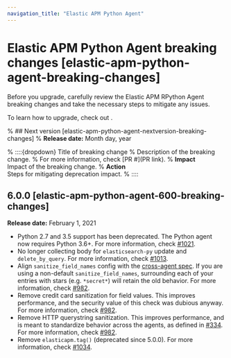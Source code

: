 ```yaml
---
navigation_title: "Elastic APM Python Agent"
---
```


# Elastic APM Python Agent breaking changes [elastic-apm-python-agent-breaking-changes]
Before you upgrade, carefully review the Elastic APM RPython Agent breaking changes and take the necessary steps to mitigate any issues.

To learn how to upgrade, check out <uprade docs>.

% ## Next version [elastic-apm-python-agent-nextversion-breaking-changes]
% **Release date:** Month day, year

% ::::{dropdown} Title of breaking change
% Description of the breaking change.
% For more information, check [PR #](PR link).
% **Impact**<br> Impact of the breaking change.
% **Action**<br> Steps for mitigating deprecation impact.
% ::::

## 6.0.0 [elastic-apm-python-agent-600-breaking-changes]
**Release date:** February 1, 2021

* Python 2.7 and 3.5 support has been deprecated. The Python agent now requires Python 3.6+. For more information, check [#1021](https://github.com/elastic/apm-agent-python/pull/1021).
* No longer collecting body for `elasticsearch-py` update and `delete_by_query`. For more information, check [#1013](https://github.com/elastic/apm-agent-python/pull/1013).
* Align `sanitize_field_names` config with the [cross-agent spec](https://github.com/elastic/apm/blob/3fa78e2a1eeea81c73c2e16e96dbf6b2e79f3c64/specs/agents/sanitization.md). If you are using a non-default `sanitize_field_names`, surrounding each of your entries with stars (e.g. `*secret*`) will retain the old behavior. For more information, check [#982](https://github.com/elastic/apm-agent-python/pull/982).
* Remove credit card sanitization for field values. This improves performance, and the security value of this check was dubious anyway. For more information, check [#982](https://github.com/elastic/apm-agent-python/pull/982).
* Remove HTTP querystring sanitization. This improves performance, and is meant to standardize behavior across the agents, as defined in [#334](https://github.com/elastic/apm/pull/334). For more information, check [#982](https://github.com/elastic/apm-agent-python/pull/982).
* Remove `elasticapm.tag()` (deprecated since 5.0.0). For more information, check [#1034](https://github.com/elastic/apm-agent-python/pull/1034).